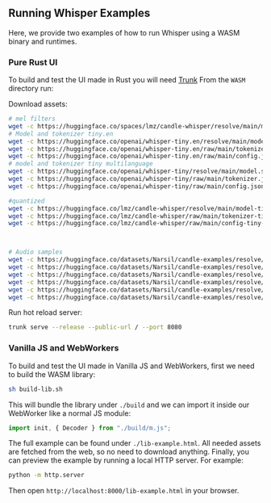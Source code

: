 ## Running Whisper Examples

Here, we provide two examples of how to run Whisper using a WASM binary and runtimes.

### Pure Rust UI

To build and test the UI made in Rust you will need [Trunk](https://trunkrs.dev/#install)
From the `WASM` directory run:

Download assets:

```bash
# mel filters
wget -c https://huggingface.co/spaces/lmz/candle-whisper/resolve/main/mel_filters.safetensors
# Model and tokenizer tiny.en
wget -c https://huggingface.co/openai/whisper-tiny.en/resolve/main/model.safetensors -P whisper-tiny.en 
wget -c https://huggingface.co/openai/whisper-tiny.en/raw/main/tokenizer.json -P whisper-tiny.en
wget -c https://huggingface.co/openai/whisper-tiny.en/raw/main/config.json -P whisper-tiny.en
# model and tokenizer tiny multilanguage
wget -c https://huggingface.co/openai/whisper-tiny/resolve/main/model.safetensors -P whisper-tiny
wget -c https://huggingface.co/openai/whisper-tiny/raw/main/tokenizer.json -P whisper-tiny
wget -c https://huggingface.co/openai/whisper-tiny/raw/main/config.json -P whisper-tiny

#quantized 
wget -c https://huggingface.co/lmz/candle-whisper/resolve/main/model-tiny-en-q80.gguf -P quantized
wget -c https://huggingface.co/lmz/candle-whisper/raw/main/tokenizer-tiny-en.json -P quantized
wget -c https://huggingface.co/lmz/candle-whisper/raw/main/config-tiny-en.json -P quantized



# Audio samples
wget -c https://huggingface.co/datasets/Narsil/candle-examples/resolve/main/samples_gb0.wav -P audios
wget -c https://huggingface.co/datasets/Narsil/candle-examples/resolve/main/samples_a13.wav -P audios
wget -c https://huggingface.co/datasets/Narsil/candle-examples/resolve/main/samples_gb1.wav -P audios
wget -c https://huggingface.co/datasets/Narsil/candle-examples/resolve/main/samples_hp0.wav -P audios
wget -c https://huggingface.co/datasets/Narsil/candle-examples/resolve/main/samples_jfk.wav -P audios
wget -c https://huggingface.co/datasets/Narsil/candle-examples/resolve/main/samples_mm0.wav -P audios

```

Run hot reload server:

```bash
trunk serve --release --public-url / --port 8080
```

### Vanilla JS and WebWorkers

To build and test the UI made in Vanilla JS and WebWorkers, first we need to build the WASM library:

```bash
sh build-lib.sh
```

This will bundle the library under `./build` and we can import it inside our WebWorker like a normal JS module:

```js
import init, { Decoder } from "./build/m.js";
```

The full example can be found under `./lib-example.html`. All needed assets are fetched from the web, so no need to download anything.
Finally, you can preview the example by running a local HTTP server. For example:

```bash
python -m http.server
```

Then open `http://localhost:8000/lib-example.html` in your browser.
